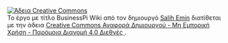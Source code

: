 <a rel="license" href="http://creativecommons.org/licenses/by-nc-sa/4.0/"><img alt="Άδεια Creative Commons" style="border-width:0" src="https://i.creativecommons.org/l/by-nc-sa/4.0/88x31.png" /></a><br /> Το έργο με τίτλο <span xmlns:dct="http://purl.org/dc/terms/" href="http://purl.org/dc/dcmitype/Text" property="dct:title" rel="dct:type">BusinessPi Wiki</span> από τον δημιουργό <a xmlns:cc="http://creativecommons.org/ns#" href="https://github.com/ellak-monades-aristeias/BusinessPi/wiki" property="cc:attributionName" rel="cc:attributionURL">Salih Emin</a> διατίθεται με την άδεια <a rel="license" href="http://creativecommons.org/licenses/by-nc-sa/4.0/">Creative Commons Αναφορά Δημιουργού - Μη Εμπορική Χρήση - Παρόμοια Διανομή 4.0 Διεθνές </a>.